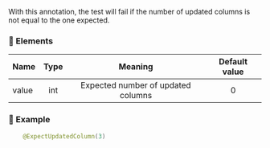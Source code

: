 With this annotation, the test will fail if the number of updated columns is not equal to the one expected.

### :wrench: Elements 
|Name       |Type | Meaning                             | Default value  |
| --------  |:---:|:----------------------------------:|:--------------:|
| value     | int |Expected number of updated columns  |        0       |

### :mag_right: Example
```java
    @ExpectUpdatedColumn(3)
```